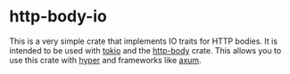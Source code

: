 # http-body-io

This is a very simple crate that implements IO traits for HTTP bodies. It is
intended to be used with [tokio](https://tokio.rs) and the
[http-body](https://docs.rs/http-body/latest/http_body/) crate. This allows
you to use this crate with [hyper](https://hyper.rs) and frameworks like
[axum](https://docs.rs/axum/latest/axum/).
